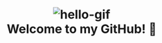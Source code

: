 <h1 align="center"> <img src="https://github.com/tusharnankani/tusharnankani/blob/master/Assets/hello.gif" alt="hello-gif"> <br>Welcome to my GitHub! 🤗</h1>

<!--
**monstercube/monstercube** is a ✨ _special_ ✨ repository because its `README.md` (this file) appears on your GitHub profile.

Here are some ideas to get you started:
### Hi there 👋
- 🔭 I’m currently working on ...
- 🌱 I’m currently learning ...
- 👯 I’m looking to collaborate on ...
- 🤔 I’m looking for help with ...
- 💬 Ask me about ...
- 📫 How to reach me: ...
- 😄 Pronouns: ...
- ⚡ Fun fact: ...
-->
